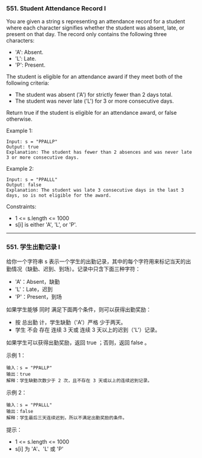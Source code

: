 ### 551. Student Attendance Record I
You are given a string s representing an attendance record for a student where each character signifies whether the student was absent, late, or present on that day. The record only contains the following three characters:

* 'A': Absent.
* 'L': Late.
* 'P': Present.

The student is eligible for an attendance award if they meet both of the following criteria:

* The student was absent ('A') for strictly fewer than 2 days total.
* The student was never late ('L') for 3 or more consecutive days.

Return true if the student is eligible for an attendance award, or false otherwise.



Example 1:

	Input: s = "PPALLP"
	Output: true
	Explanation: The student has fewer than 2 absences and was never late 3 or more consecutive days.

Example 2:

	Input: s = "PPALLL"
	Output: false
	Explanation: The student was late 3 consecutive days in the last 3 days, so is not eligible for the award.



Constraints:

* 1 <= s.length <= 1000
* s[i] is either 'A', 'L', or 'P'.

----
### 551. 学生出勤记录 I
给你一个字符串 s 表示一个学生的出勤记录，其中的每个字符用来标记当天的出勤情况（缺勤、迟到、到场）。记录中只含下面三种字符：

* 'A'：Absent，缺勤
* 'L'：Late，迟到
* 'P'：Present，到场

如果学生能够 同时 满足下面两个条件，则可以获得出勤奖励：

* 按 总出勤 计，学生缺勤（'A'）严格 少于两天。
* 学生 不会 存在 连续 3 天或 连续 3 天以上的迟到（'L'）记录。

如果学生可以获得出勤奖励，返回 true ；否则，返回 false 。



示例 1：

	输入：s = "PPALLP"
	输出：true
	解释：学生缺勤次数少于 2 次，且不存在 3 天或以上的连续迟到记录。

示例 2：

	输入：s = "PPALLL"
	输出：false
	解释：学生最后三天连续迟到，所以不满足出勤奖励的条件。



提示：

* 1 <= s.length <= 1000
* s[i] 为 'A'、'L' 或 'P'


